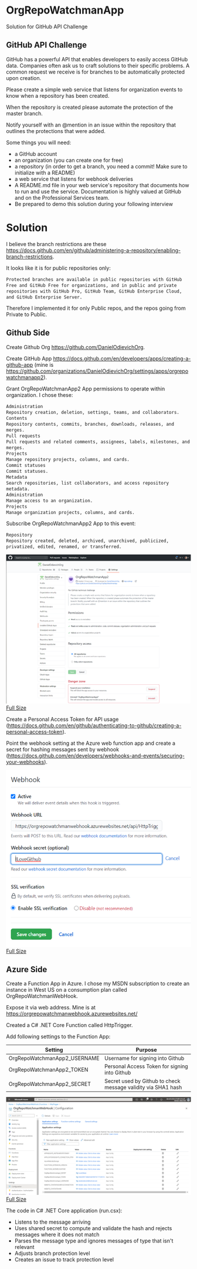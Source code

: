 # OrgRepoWatchmanApp
Solution for GitHub API Challenge

## GitHub API Challenge
GitHub has a powerful API that enables developers to easily access GitHub data. Companies often ask us to craft solutions to their specific problems. A common request we receive is for branches to be automatically protected upon creation.

Please create a simple web service that listens for organization events to know when a repository has been created. 

When the repository is created please automate the protection of the master branch. 

Notify yourself with an @mention in an issue within the repository that outlines the protections that were added.

Some things you will need:

* a GitHub account
* an organization (you can create one for free)
* a repository (in order to get a branch, you need a commit! Make sure to initialize with a README)
* a web service that listens for webhook deliveries
* A README.md file in your web service's repository that documents how to run and use the service. Documentation is highly valued at GitHub and on the Professional Services team.
* Be prepared to demo this solution during your following interview

# Solution
I believe the branch restrictions are these https://docs.github.com/en/github/administering-a-repository/enabling-branch-restrictions.

It looks like it is for public repositories only:
	
    Protected branches are available in public repositories with GitHub Free and GitHub Free for organizations, and in public and private repositories with GitHub Pro, GitHub Team, GitHub Enterprise Cloud, and GitHub Enterprise Server.

Therefore I implemented it for only Public repos, and the repos going from Private to Public.

## Github Side
Create Github Org https://github.com/DanielOdievichOrg.

Create GitHub App https://docs.github.com/en/developers/apps/creating-a-github-app (mine is https://github.com/organizations/DanielOdievichOrg/settings/apps/orgrepowatchmanapp2).

Grant OrgRepoWatchmanApp2 App permissions to operate within organization. I chose these:

	Administration 
	Repository creation, deletion, settings, teams, and collaborators.
	Contents 
	Repository contents, commits, branches, downloads, releases, and merges.
	Pull requests 
	Pull requests and related comments, assignees, labels, milestones, and merges.
	Projects 
	Manage repository projects, columns, and cards.
	Commit statuses 
	Commit statuses.
	Metadata 
    Search repositories, list collaborators, and access repository metadata.
    Administration 
	Manage access to an organization.
    Projects 
    Manage organization projects, columns, and cards.

Subscribe OrgRepoWatchmanApp2 App to this event:
    
    Repository
    Repository created, deleted, archived, unarchived, publicized, privatized, edited, renamed, or transferred.

![](docs/GitHubOrgWebApp.png?raw=true)
[Full Size](docs/GitHubOrgWebApp.png?raw=true)

Create a Personal Access Token for API usage (https://docs.github.com/en/github/authenticating-to-github/creating-a-personal-access-token).

Point the webhook setting at the Azure web function app and create a secret for hashing messages sent by webhook (https://docs.github.com/en/developers/webhooks-and-events/securing-your-webhooks).

![](docs/GitHubWebHook.png?raw=true)
[Full Size](docs/GitHubWebHook.png?raw=true)

## Azure Side
Create a Function App in Azure. I chose my MSDN subscription to create an instance in West US on a consumption plan called OrgRepoWatchmanWebHook.

Expose it via web address. Mine is at https://orgrepowatchmanwebhook.azurewebsites.net/

Created a C# .NET Core Function called HttpTrigger.

Add following settings to the Function App:

Setting | Purpose
-- | -- 
OrgRepoWatchmanApp2_USERNAME | Username for signing into Github
OrgRepoWatchmanApp2_TOKEN | Personal Access Token for signing into Github
OrgRepoWatchmanApp2_SECRET | Secret used by Github to check message validity via SHA1 hash

![](docs/AzureWebSiteSettings.png?raw=true)
[Full Size](docs/AzureWebSiteSettings.png?raw=true)

The code in C# .NET Core application (run.csx):

* Listens to the message arriving
* Uses shared secret to compute and validate the hash and rejects messages where it does not match
* Parses the message type and ignores messages of type that isn't relevant
* Adjusts branch protection level 
* Creates an issue to track protection level

